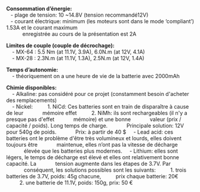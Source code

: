 **Consommation d’énergie:** <BR>
&nbsp;&nbsp;&nbsp;- plage de tension: 10 ~14.8V (tension recommandé12V) <BR>
&nbsp;&nbsp;&nbsp;- courant électrique: minimum (les moteurs sont dans le mode ‘compliant’) 1.53A et le courant maximum <BR> &nbsp;&nbsp;&nbsp;&nbsp;&nbsp;&nbsp;&nbsp;&nbsp;&nbsp;&nbsp; enregistrée au cours de la présentation est 2A <BR>

**Limites de couple (couple de décrochage):** <BR>
&nbsp;&nbsp;&nbsp; -  MX-64 : 5.5 Nm (at 11.1V, 3.9A), 6.0N.m (at 12V, 4.1A) <BR>
&nbsp;&nbsp;&nbsp; -  MX-28 : 2.3N.m (at 11.1V, 1.3A), 2.5N.m (at 12V, 1.4A) <BR>

**Temps d’autonomie:** <BR>
&nbsp;&nbsp;&nbsp; - théoriquement on a une heure de vie de la batterie avec 2000mAh <BR>

**Chimie disponibles:** <BR>
&nbsp;&nbsp;&nbsp; - Alkaline: pas considéré pour ce projet (constamment besoin d'acheter des remplacements) <BR>
&nbsp;&nbsp;&nbsp; - Nickel: 
&nbsp;&nbsp;&nbsp;&nbsp;&nbsp;&nbsp;&nbsp;&nbsp;&nbsp;1.  NiCd: Ces batteries sont en train de disparaître à cause de leur 	&nbsp;&nbsp;&nbsp;&nbsp;&nbsp;&nbsp;&nbsp;&nbsp;&nbsp;&nbsp;&nbsp;&nbsp;mémoire effet
&nbsp;&nbsp;&nbsp;&nbsp;&nbsp;&nbsp;&nbsp;&nbsp;&nbsp;2.  NiMh: ils sont rechargeables (il n'y a presque pas d'effet 		&nbsp;&nbsp;&nbsp;&nbsp;&nbsp;&nbsp;&nbsp;&nbsp;&nbsp;&nbsp;&nbsp;&nbsp;mémoire) et une bonne
&nbsp;&nbsp;&nbsp;&nbsp;&nbsp;&nbsp;&nbsp;&nbsp;&nbsp;&nbsp;&nbsp;&nbsp;valeur (prix / capacité / poids). Long temps de charge.
&nbsp;&nbsp;&nbsp;&nbsp;&nbsp;&nbsp;&nbsp;&nbsp;&nbsp;&nbsp;&nbsp;&nbsp;Principale solution: 12V pour 540g de poids.
&nbsp;&nbsp;&nbsp;&nbsp;&nbsp;&nbsp;&nbsp;&nbsp;&nbsp;&nbsp;&nbsp;&nbsp;Prix: à partir de 40 $
&nbsp;&nbsp;&nbsp; - Lead acid: ces batteries ont le problème d'être très volumineux et lourds, elles doivent toujours être &nbsp;&nbsp;&nbsp;&nbsp;&nbsp;&nbsp;&nbsp;&nbsp;&nbsp;&nbsp;&nbsp;&nbsp;maintenue, elles n’ont pas la vitesse de décharge 		&nbsp;&nbsp;&nbsp;&nbsp;&nbsp;&nbsp;&nbsp;&nbsp;&nbsp;&nbsp;&nbsp;&nbsp;élevée que les batteries plus modernes.	
&nbsp;&nbsp;&nbsp; - Lithium: elles sont légers, le temps de décharge est élevé et elles ont relativement bonne capacité. La &nbsp;&nbsp;&nbsp;&nbsp;&nbsp;&nbsp;&nbsp;&nbsp;&nbsp;&nbsp;&nbsp;&nbsp;tension augmente dans les étapes de 3.7V. Par &nbsp;&nbsp;&nbsp;&nbsp;&nbsp;&nbsp;&nbsp;&nbsp;&nbsp;&nbsp;&nbsp;&nbsp;conséquent, les solutions possibles sont les suivants:
&nbsp;&nbsp;&nbsp;&nbsp;&nbsp;&nbsp;&nbsp;&nbsp;&nbsp;1. trois batteries de 3.7V, poids: 45g chacune, 				&nbsp;&nbsp;&nbsp;&nbsp;&nbsp;&nbsp;&nbsp;&nbsp;&nbsp;prix chaque batterie: 20€
&nbsp;&nbsp;&nbsp;&nbsp;&nbsp;&nbsp;&nbsp;&nbsp;&nbsp;2. une batterie de 11.1V, poids: 150g, prix: 50 €
